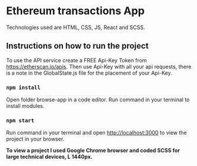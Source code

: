 # Ethereum transactions App

Technologies used are HTML, CSS, JS, React and SCSS.

## Instructions on how to run the project

To use the API service create a FREE Api-Key Token from https://etherscan.io/apis.
Then use Api-Key with all your api requests,
there is a note in the GlobalState.js file for the placement of your Api-Key.

### `npm install`

Open folder browse-app in a code editor.
Run command in your terminal to install modules.

### `npm start`

Run command in your terminal and open
[http://localhost:3000](http://localhost:3000) to view the project in your browser.

**To view a project I used Google Chrome browser and coded SCSS for large technical devices, L 1440px.**